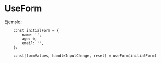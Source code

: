 # UseForm

Ejemplo: 

```
    const initialForm = {
        name: '',
        age: 0,
        email: '',
    };

    const[formValues, handleInputChange, reset] = useForm(initialForm)
```